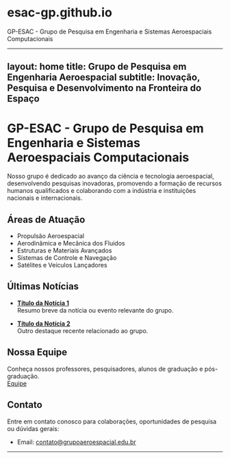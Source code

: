 # esac-gp.github.io
GP-ESAC - Grupo de Pesquisa em Engenharia e Sistemas Aeroespaciais Computacionais


---
layout: home
title: Grupo de Pesquisa em Engenharia Aeroespacial
subtitle: Inovação, Pesquisa e Desenvolvimento na Fronteira do Espaço
---

# GP-ESAC - Grupo de Pesquisa em Engenharia e Sistemas Aeroespaciais Computacionais

Nosso grupo é dedicado ao avanço da ciência e tecnologia aeroespacial, desenvolvendo pesquisas inovadoras, promovendo a formação de recursos humanos qualificados e colaborando com a indústria e instituições nacionais e internacionais.

## Áreas de Atuação

- Propulsão Aeroespacial
- Aerodinâmica e Mecânica dos Fluidos
- Estruturas e Materiais Avançados
- Sistemas de Controle e Navegação
- Satélites e Veículos Lançadores

## Últimas Notícias

- **[Título da Notícia 1](#)**  
  Resumo breve da notícia ou evento relevante do grupo.

- **[Título da Notícia 2](#)**  
  Outro destaque recente relacionado ao grupo.

## Nossa Equipe

Conheça nossos professores, pesquisadores, alunos de graduação e pós-graduação.  
[Equipe](team.md)

## Contato

Entre em contato conosco para colaborações, oportunidades de pesquisa ou dúvidas gerais:  
- Email: contato@grupoaeroespacial.edu.br

---
